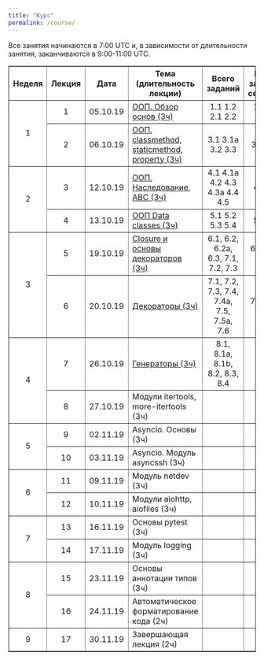 ```yaml
---
title: "Курс"
permalink: /course/
---
```


Все занятия начинаются в 7:00 UTC и, в зависимости от длительности занятия, заканчиваются в 9:00-11:00 UTC.



<table border="1" cellpadding="4" cellspacing="0">
 <tr>
    <th align="center">Неделя</th>
    <th align="center">Лекция</th>
    <th align="center">Дата</th>
    <th align="center">Тема (длительность лекции)</th>
    <th align="center">Всего заданий</th>
    <th align="center">Минимум заданий для сертификата</th>
 </tr>
 <tr>
    <td rowspan="2" align="center">1</td>
    <td align="center">1</td>
    <td align="center">05.10.19</td>
    <td><a href="https://advpyneng.github.io/advpyneng-1/lecture-01/">ООП. Обзор основ (3ч)</a></td>
    <td align="center">1.1 1.2 2.1 2.2</td>
    <td align="center">1.1 1.2 2.1 2.2</td>
 </tr>
 <tr>
    <td align="center">2</td>
    <td align="center">06.10.19</td>
    <td><a href="https://advpyneng.github.io/advpyneng-1/lecture-02/">ООП. classmethod, staticmethod, property (3ч)</a></td>
    <td align="center">3.1 3.1a 3.2 3.3</td>
    <td align="center">3.1 3.1a 3.2</td>
 </tr>
 <tr>
    <td rowspan="2" align="center">2</td>
    <td align="center">3</td>
    <td align="center">12.10.19</td>
    <td><a href="https://advpyneng.github.io/advpyneng-1/lecture-03/">ООП. Наследование, ABC (3ч)</a></td>
    <td align="center">4.1 4.1a 4.2 4.3 4.3a 4.4 4.5</td>
    <td align="center">4.1 4.3 4.4</td>
 </tr>
 <tr>
    <td align="center">4</td>
    <td align="center">13.10.19</td>
    <td><a href="https://advpyneng.github.io/advpyneng-1/lecture-04/">ООП Data classes (3ч)</a></td>
    <td align="center">5.1 5.2 5.3 5.4</td>
    <td align="center">5.1 5.2 5.3</td>
 </tr>
 <tr>
    <td rowspan="2" align="center">3</td>
    <td align="center">5</td>
    <td align="center">19.10.19</td>
    <td><a href="https://advpyneng.github.io/advpyneng-1/lecture-05/">Closure и основы декораторов (3ч)</a></td>
    <td align="center">6.1, 6.2, 6.2a, 6.3, 7.1, 7.2, 7.3</td>
    <td align="center">6.1, 6.2, 6.3, 7.1, 7.2</td>
 </tr>
 <tr>
    <td align="center">6</td>
    <td align="center">20.10.19</td>
    <td><a href="https://advpyneng.github.io/advpyneng-1/lecture-06/">Декораторы (3ч)</a></td>
    <td align="center">7.1, 7.2, 7.3, 7.4, 7.4a, 7.5, 7.5a, 7.6</td>
    <td align="center">7.1, 7.2, 7.4, 7.4a</td>
 </tr>
 <tr>
    <td rowspan="2" align="center">4</td>
    <td align="center">7</td>
    <td align="center">26.10.19</td>
    <td><a href="https://advpyneng.github.io/advpyneng-1/lecture-07/">Генераторы (3ч)</a></td>
    <td align="center">8.1, 8.1a, 8.1b, 8.2, 8.3, 8.4</td>
    <td align="center">8.1, 8.1a, 8.2, 8.4</td>
 </tr>
 <tr>
    <td align="center">8</td>
    <td align="center">27.10.19</td>
    <td>Модули itertools, more-itertools (3ч)</td>
    <td align="center"></td>
    <td align="center"></td>
 </tr>
 <tr>
    <td rowspan="2" align="center">5</td>
    <td align="center">9</td>
    <td align="center">02.11.19</td>
    <td>Asyncio. Основы (3ч)</td>
    <td align="center"></td>
    <td align="center"></td>
 </tr>
 <tr>
    <td align="center">10</td>
    <td align="center">03.11.19</td>
    <td>Asyncio. Модуль asyncssh (3ч)</td>
    <td align="center"></td>
    <td align="center"></td>
 </tr>
 <tr>
    <td rowspan="2" align="center">6</td>
    <td align="center">11</td>
    <td align="center">09.11.19</td>
    <td>Модуль netdev (3ч)</td>
    <td align="center"></td>
    <td align="center"></td>
 </tr>
 <tr>
    <td align="center">12</td>
    <td align="center">10.11.19</td>
    <td>Модули aiohttp, aiofiles (3ч)</td>
    <td align="center"></td>
    <td align="center"></td>
 </tr>
 <tr>
    <td rowspan="2" align="center">7</td>
    <td align="center">13</td>
    <td align="center">16.11.19</td>
    <td>Основы pytest (3ч)</td>
    <td align="center"></td>
    <td align="center"></td>
 </tr>
 <tr>
    <td align="center">14</td>
    <td align="center">17.11.19</td>
    <td>Модуль logging (3ч)</td>
    <td align="center"></td>
    <td align="center"></td>
 </tr>
 <tr>
    <td rowspan="2" align="center">8</td>
    <td align="center">15</td>
    <td align="center">23.11.19</td>
    <td>Основы аннотации типов (3ч)</td>
    <td align="center"></td>
    <td align="center"></td>
 </tr>
 <tr>
    <td align="center">16</td>
    <td align="center">24.11.19</td>
    <td>Автоматическое форматирование кода (2ч)</td>
    <td align="center"></td>
    <td align="center"></td>
 </tr>
 <tr>
    <td align="center">9</td>
    <td align="center">17</td>
    <td align="center">30.11.19</td>
    <td>Завершающая лекция (2ч)</td>
    <td align="center"></td>
    <td align="center"></td>
 </tr>
</table>
